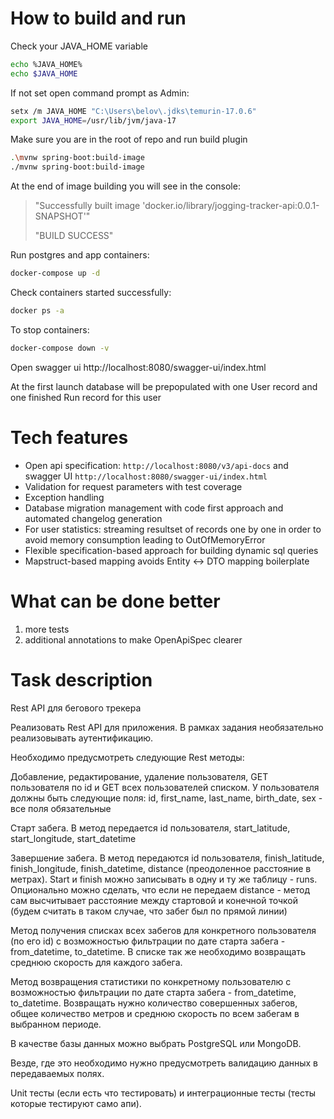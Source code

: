 # How to build and run

Check your JAVA_HOME variable
```bash
echo %JAVA_HOME%
echo $JAVA_HOME
```

If not set open command prompt as Admin:
```bash
setx /m JAVA_HOME "C:\Users\belov\.jdks\temurin-17.0.6"
export JAVA_HOME=/usr/lib/jvm/java-17
```

Make sure you are in the root of repo and run build plugin
```bash
.\mvnw spring-boot:build-image
./mvnw spring-boot:build-image
```

At the end of image building you will see in the console:

>"Successfully built image 'docker.io/library/jogging-tracker-api:0.0.1-SNAPSHOT'"
> 
>"BUILD SUCCESS"

Run postgres and app containers:
```bash
docker-compose up -d
```
Check containers started successfully:
```bash
docker ps -a
```
To stop containers:
```bash
docker-compose down -v
```
Open swagger ui http://localhost:8080/swagger-ui/index.html

At the first launch database will be prepopulated with one User record and one finished Run record for this user

# Tech features
- Open api specification: `http://localhost:8080/v3/api-docs` and swagger UI `http://localhost:8080/swagger-ui/index.html`
- Validation for request parameters with test coverage
- Exception handling
- Database migration management with code first approach and automated changelog generation
- For user statistics: streaming resultset of records one by one in order to avoid memory consumption leading to OutOfMemoryError
- Flexible specification-based approach for building dynamic sql queries
- Mapstruct-based mapping avoids Entity <-> DTO mapping boilerplate
# What can be done better
1) more tests
2) additional annotations to make OpenApiSpec clearer

# Task description
Rest API для бегового трекера

Реализовать Rest API для приложения. В рамках задания необязательно реализовывать аутентификацию.

Необходимо предусмотреть следующие Rest методы:

Добавление, редактирование, удаление пользователя, GET пользователя по id и GET всех пользователей списком. У пользователя должны быть следующие поля: id, first_name, last_name, birth_date, sex - все поля обязательные

Старт забега. В метод передается id пользователя, start_latitude, start_longitude, start_datetime

Завершение забега. В метод передаются id пользователя, finish_latitude, finish_longitude, finish_datetime, distance (преодоленное расстояние в метрах). Start и finish можно записывать в одну и ту же таблицу - runs. Опционально можно сделать, что если не передаем distance - метод сам высчитывает расстояние между стартовой и конечной точкой (будем считать в таком случае, что забег был по прямой линии)

Метод получения списках всех забегов для конкретного пользователя (по его id) с возможностью фильтрации по дате старта забега - from_datetime, to_datetime. В списке так же необходимо возвращать среднюю скорость для каждого забега.

Метод возвращения статистики по конкретному пользователю с возможностью фильтрации по дате старта забега - from_datetime, to_datetime. Возвращать нужно количество совершенных забегов, общее количество метров и среднюю скорость по всем забегам в выбранном периоде.



В качестве базы данных можно выбрать PostgreSQL или MongoDB.

Везде, где это необходимо нужно предусмотреть валидацию данных в передаваемых полях.

Unit тесты (если есть что тестировать) и интеграционные тесты (тесты которые тестируют само апи).